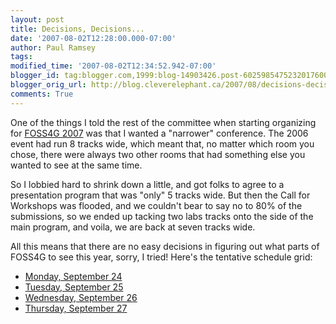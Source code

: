 ```yaml
---
layout: post
title: Decisions, Decisions...
date: '2007-08-02T12:28:00.000-07:00'
author: Paul Ramsey
tags: 
modified_time: '2007-08-02T12:34:52.942-07:00'
blogger_id: tag:blogger.com,1999:blog-14903426.post-6025985475232017600
blogger_orig_url: http://blog.cleverelephant.ca/2007/08/decisions-decisions.html
comments: True
---
```


One of the things I told the rest of the committee when starting organizing for [FOSS4G 2007](http://2007.foss4g.org) was that I wanted a "narrower" conference.  The 2006 event had run 8 tracks wide, which meant that, no matter which room you chose, there were always two other rooms that had something else you wanted to see at the same time.

So I lobbied hard to shrink down a little, and got folks to agree to a presentation program that was "only" 5 tracks wide.  But then the Call for Workshops was flooded, and we couldn't bear to say no to 80% of the submissions, so we ended up tacking two labs tracks onto the side of the main program, and voila, we are back at seven tracks wide.

All this means that there are no easy decisions in figuring out what parts of FOSS4G to see this year, sorry, I tried!  Here's the tentative schedule grid:<ul><li>[Monday, September 24](http://2007.foss4g.org/program_overview/monday/)</li><li>[Tuesday, September 25](http://2007.foss4g.org/program_overview/tuesday/)</li><li>[Wednesday, September 26](http://2007.foss4g.org/program_overview/wednesday/)</li><li>[Thursday, September 27](http://2007.foss4g.org/program_overview/thursday/)</li></ul>